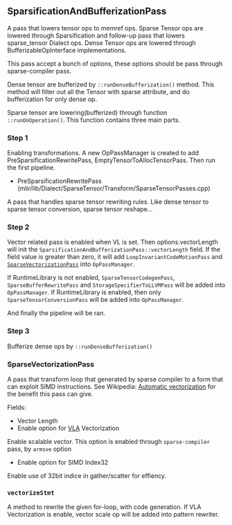 ## SparsificationAndBufferizationPass

A pass that lowers tensor ops to memref ops.
Sparse Tensor ops are lowered through Sparsification and follow-up pass that
lowers sparse_tensor Dialect ops.
Dense Tensor ops are lowered through BufferizableOpInterface implementations.

This pass accept a bunch of options, these options should be pass through
sparse-compiler pass.

Dense tensor are bufferized by `::runDenseBufferization()` method.
This method will filter out all the Tensor with sparse attribute, and do
bufferization for only dense op.

Sparse tensor are lowering(bufferized) through function `::runOnOperation()`.
This function contains three main parts.

### Step 1

Enabling transformations. A new OpPassManager is created to add
PreSparsificationRewritePass, EmptyTensorToAllocTensorPass. Then run the
first pipeline.

* PreSparsificationRewritePass (mlir/lib/Dialect/SparseTensor/Transform/SparseTensorPasses.cpp)

A pass that handles sparse tensor rewriting rules. Like dense tensor to sparse tensor conversion,
sparse tensor reshape...

### Step 2

Vector related pass is enabled when VL is set. Then options.vectorLength will
init the `SparsificationAndBufferizationPass::vectorLength` field. If the field
value is greater than zero, it will add `LoopInvariantCodeMotionPass` and
[`SparseVectorizationPass`](#SparseVectoriazationPass) into `OpPassManager`.

If RuntimeLibrary is not enabled, `SparseTensorCodegenPass`, `SparseBufferRewritePass`
and `StorageSpecifierToLLVMPass` will be added into `OpPassManager`.
If RuntimeLibrary is enabled, then only `SparseTensorConversionPass` will be added
into `OpPassManager`.

And finally the pipeline will be ran.

### Step 3

Bufferize dense ops by `::runDenseBufferization()`

### SparseVectorizationPass

A pass that transform loop that generated by sparse compiler to a form that can exploit SIMD
instructions. See Wikipedia: [Automatic vectorization](https://en.wikipedia.org/wiki/Automatic_vectorization)
for the benefit this pass can give.

Fields:

- Vector Length
- Enable option for [VLA](https://en.wikipedia.org/wiki/Variable-length_array) Vectorization

Enable scalable vector. This option is enabled through `sparse-compiler` pass, by `armsve` option

- Enable option for SIMD Index32

Enable use of 32bit indice in gather/scatter for effiency.

### `vectorizeStmt`

A method to rewrite the given for-loop, with code generation.
If VLA Vectorization is enable, vector scale op will be added into pattern rewriter.

